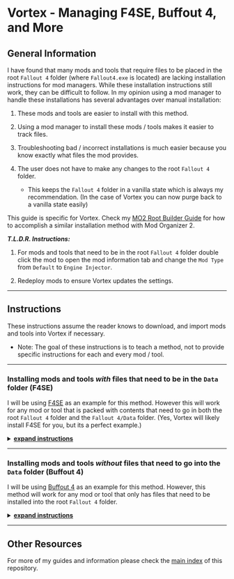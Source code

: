 # Vortex - Managing F4SE, Buffout 4, and More

## General Information

I have found that many mods and tools that require files to be placed in the root `Fallout 4` folder (where `Fallout4.exe` is located) are lacking installation instructions for mod managers. While these installation instructions still work, they can be difficult to follow. In my opinion using a mod manager to handle these installations has several advantages over manual installation:
  
  1. These mods and tools are easier to install with this method.

  1. Using a mod manager to install these mods / tools makes it easier to track files.

  1. Troubleshooting bad / incorrect installations is much easier because you know exactly what files the mod provides.

  1. The user does not have to make any changes to the root `Fallout 4` folder.

      - This keeps the `Fallout 4` folder in a vanilla state which is always my recommendation. (In the case of Vortex you can now purge back to a vanilla state easily)

This guide is specific for Vortex. Check my [MO2 Root Builder Guide](./mo2-rootbuilder.md) for how to accomplish a similar installation method with Mod Organizer 2.

***T.L.D.R. Instructions:***

  1. For mods and tools that need to be in the root `Fallout 4` folder double click the mod to open the mod information tab and change the `Mod Type` from `Default` to `Engine Injector`. 

  1. Redeploy mods to ensure Vortex updates the settings.

---

## Instructions

These instructions assume the reader knows to download, and import mods and tools into Vortex if necessary.

  - Note: The goal of these instructions is to teach a method, not to provide specific instructions for each and every mod / tool.

---

### Installing mods and tools ***with*** files that need to be in the `Data` folder (F4SE)

I will be using [F4SE](https://f4se.silverlock.org/) as an example for this method. However this will work for any mod or tool that is packed with contents that need to go in both the root `Fallout 4` folder and the `Fallout 4/Data` folder. (Yes, Vortex will likely install F4SE for you, but its a perfect example.)

<details>

  <summary><u><b>expand instructions</u></b></summary>

1. Download and install Fallout 4 Script Extender.
    - Note: This mod includes a `Data` folder. There is a chance that not all mods will be packed like this. If you encounter a mod that has root `Fallout 4` files and `Fallout 4/Data`files all together and a `Data` folder is not present after installing the mod be sure to make one and put the appropriate files in it.

    <img src="./images/vortex-with-data01.png" width="60%">

1. Double click the mod to open the mod information tab. Scroll down to the bottom and change the `Mod Type` from `Default` to `Engine Injector`. 

    <img src="./images/vortex-mod-type.png" width="60%">

1. Re-deploy mods to ensure Vortex updates the new setting and you are done.

    <img src="./images/vortex-deploy-mods.png" width="60%">

[back to top](#installing-mods-and-tools-with-files-that-need-to-be-in-the-data-folder-f4se)

</details>

---

### Installing mods and tools ***without*** files that need to go into the `Data` folder (Buffout 4)

I will be using [Buffout 4](https://www.nexusmods.com/fallout4/mods/47359) as an example for this method. However, this method will work for any mod or tool that only has files that need to be installed into the root `Fallout 4` folder.

<details>

  <summary><u><b>expand instructions</u></b></summary>

1. Download and install **both** main files from [Buffout 4](https://www.nexusmods.com/fallout4/mods/47359), as well as [Address Libraries](https://www.nexusmods.com/fallout4/mods/47327), and [xSE PluginPreloader](https://www.nexusmods.com/fallout4/mods/33946).
  - Note: If you check the folder contents of `Buffout 4 - TBB Redistributables` and `xSE PluginPreloader` (the two mods that need their `Mod Type` changed) you will see the only files present are ones that need to be put into the root `Fallout 4` folder.

    <img src="./images/vortex-without-data01.png" width="60%">
    <img src="./images/vortex-without-data02.png" width="60%">

1. Double click `Buffout 4 - TBB Redistributables` to open the mod information tab. Scroll down to the bottom and change the `Mod Type` from `Default` to `Engine Injector`. 

    <img src="./images/vortex-mod-type.png" width="60%">

1. You guessed it, now do the same for `xSE PluginPreloader`. Double click `xSE PluginPreloader` to open the mod information tab. Scroll down to the bottom and change the `Mod Type` from `Default` to `Engine Injector`.

1. If you haven't already, redeploy mods to ensure Vortex updates the settings and you're done.

    <img src="./images/vortex-deploy-mods.png" width="60%">

[back to top](#installing-mods-and-tools-without-files-that-need-to-go-into-the-data-folder-buffout-4)

</details>

---

## Other Resources

For more of my guides and information please check the [main index](./README.md) of this repository.